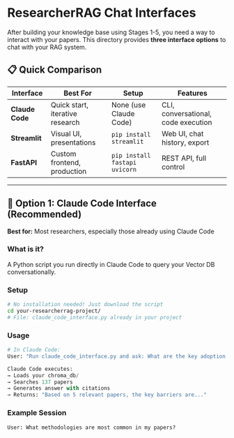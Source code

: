 # ResearcherRAG Chat Interfaces

After building your knowledge base using Stages 1-5, you need a way to interact with your papers. This directory provides **three interface options** to chat with your RAG system.

## 📋 Quick Comparison

| Interface | Best For | Setup | Features |
|-----------|----------|-------|----------|
| **Claude Code** | Quick start, iterative research | None (use Claude Code) | CLI, conversational, code execution |
| **Streamlit** | Visual UI, presentations | `pip install streamlit` | Web UI, chat history, export |
| **FastAPI** | Custom frontend, production | `pip install fastapi uvicorn` | REST API, full control |

---

## 🤖 Option 1: Claude Code Interface (Recommended)

**Best for:** Most researchers, especially those already using Claude Code

### What is it?
A Python script you run directly in Claude Code to query your Vector DB conversationally.

### Setup
```bash
# No installation needed! Just download the script
cd your-researcherrag-project/
# File: claude_code_interface.py already in your project
```

### Usage
```python
# In Claude Code:
User: "Run claude_code_interface.py and ask: What are the key adoption barriers in healthcare?"

Claude Code executes:
→ Loads your chroma_db/
→ Searches 137 papers
→ Generates answer with citations
→ Returns: "Based on 5 relevant papers, the key barriers are..."
```

### Example Session
```
User: What methodologies are most common in my papers?